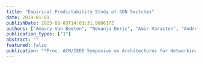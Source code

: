 ```yaml
---
title: "Empirical Predictability Study of SDN Switches"
date: 2019-01-01
publishDate: 2023-08-03T14:03:31.900617Z
authors: ["Amaury Van Bemten", "Nemanja Deric", "Amir Varasteh", "Andreas Blenk", "Stefan Schmid", "Wolfgang Kellerer"]
publication_types: ["1"]
abstract: ""
featured: false
publication: "*Proc. ACM/IEEE Symposium on Architectures for Networking and Communications Systems (ANCS)*"
---
```


